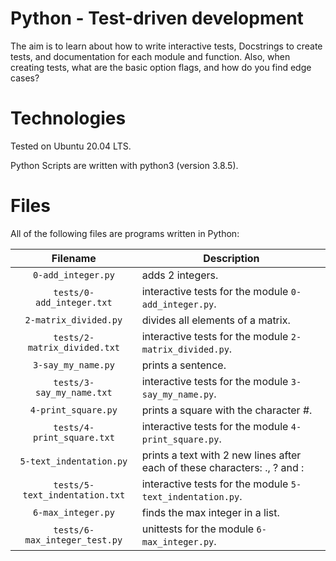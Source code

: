 # Python - Test-driven development

The aim is to learn about how to write interactive tests, Docstrings to create tests, and documentation for each module and function. Also, when creating tests, what are the basic option flags, and how do you find edge cases?

# Technologies

Tested on Ubuntu 20.04 LTS.

Python Scripts are written with python3 (version 3.8.5).

# Files

All of the following files are programs written in Python:

| Filename                        | Description
|:-------------------------------:| ----------------------------------------------------------------------------------------- 
| `0-add_integer.py`              | adds 2 integers.
| `tests/0-add_integer.txt`       | interactive tests for the module `0-add_integer.py`.
| `2-matrix_divided.py`           | divides all elements of a matrix.
| `tests/2-matrix_divided.txt`    | interactive tests for the module `2-matrix_divided.py`.
| `3-say_my_name.py`              | prints a sentence.
| `tests/3-say_my_name.txt`       | interactive tests for the module `3-say_my_name.py`.
| `4-print_square.py`             | prints a square with the character #.
| `tests/4-print_square.txt`      | interactive tests for the module `4-print_square.py`.
| `5-text_indentation.py`         | prints a text with 2 new lines after each of these characters: ., ? and :
| `tests/5-text_indentation.txt`  | interactive tests for the module `5-text_indentation.py`.
| `6-max_integer.py`              | finds the max integer in a list.
| `tests/6-max_integer_test.py`   | unittests for the module `6-max_integer.py`.
